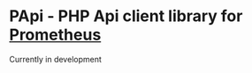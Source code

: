 # PApi - PHP Api client library for [Prometheus](https://github.com/prometheus/prometheus)

Currently in development